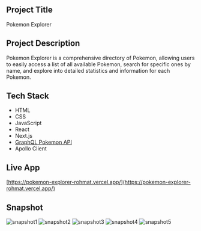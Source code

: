 ## Project Title
Pokemon Explorer

## Project Description
Pokemon Explorer is a comprehensive directory of Pokemon, allowing users to easily access a list of all available Pokemon, search for specific ones by name, and explore into detailed statistics and information for each Pokemon.

## Tech Stack
- HTML
- CSS
- JavaScript
- React
- Next.js
- [GraphQL Pokemon API](https://graphqlpokemon.favware.tech/v7)
- Apollo Client

## Live App
[https://pokemon-explorer-rohmat.vercel.app/](https://pokemon-explorer-rohmat.vercel.app/)

## Snapshot
![snapshot1](https://codingmat.com/github-image/Snapshot1.png)
![snapshot2](https://codingmat.com/github-image/Snapshot2.png)
![snapshot3](https://codingmat.com/github-image/Snapshot3.png)
![snapshot4](https://codingmat.com/github-image/Snapshot4.png)
![snapshot5](https://codingmat.com/github-image/Snapshot5.png)
